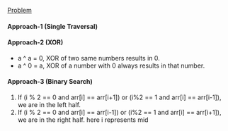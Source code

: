 [Problem](https://takeuforward.org/data-structure/search-single-element-in-a-sorted-array/)

#### Approach-1 (Single Traversal)

#### Approach-2 (XOR)
* a ^ a = 0, XOR of two same numbers results in 0.
* a ^ 0 = a, XOR of a number with 0 always results in that number.

#### Approach-3 (Binary Search)

1. If (i % 2 == 0 and arr[i] == arr[i+1]) or (i%2 == 1 and arr[i] == arr[i-1]), we are in the left half.
2. If (i % 2 == 0 and arr[i] == arr[i-1]) or (i%2 == 1 and arr[i] == arr[i+1]), we are in the right half.
here i represents mid